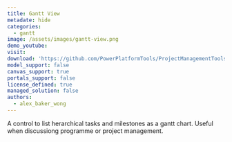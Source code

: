 ```yaml
---
title: Gantt View
metadate: hide
categories:
  - gantt
image: /assets/images/gantt-view.png
demo_youtube:
visit: 
download: 'https://github.com/PowerPlatformTools/ProjectManagementTools'
model_support: false
canvas_support: true
portals_support: false
license_defined: true
managed_solution: false
authors:
  - alex_baker_wong
---
```

A control to list herarchical tasks and milestones as a gantt chart. Useful when discussiong programme or project management.
